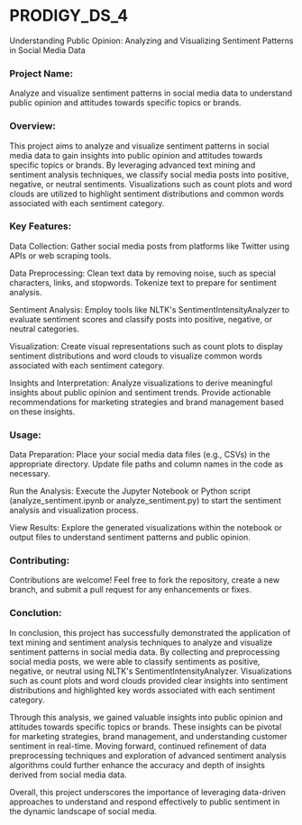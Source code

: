 # PRODIGY_DS_4
Understanding Public Opinion: Analyzing and Visualizing Sentiment Patterns in Social Media Data

### Project Name:
Analyze and visualize sentiment patterns in social media data to understand public opinion and attitudes towards specific topics or brands.

### Overview:
This project aims to analyze and visualize sentiment patterns in social media data to gain insights into public opinion and attitudes towards specific topics or brands. By leveraging advanced text mining and sentiment analysis techniques, we classify social media posts into positive, negative, or neutral sentiments. Visualizations such as count plots and word clouds are utilized to highlight sentiment distributions and common words associated with each sentiment category.

### Key Features:
Data Collection: Gather social media posts from platforms like Twitter using APIs or web scraping tools.

Data Preprocessing: Clean text data by removing noise, such as special characters, links, and stopwords. Tokenize text to prepare for sentiment analysis.

Sentiment Analysis: Employ tools like NLTK's SentimentIntensityAnalyzer to evaluate sentiment scores and classify posts into positive, negative, or neutral categories.

Visualization: Create visual representations such as count plots to display sentiment distributions and word clouds to visualize common words associated with each sentiment category.

Insights and Interpretation: Analyze visualizations to derive meaningful insights about public opinion and sentiment trends. Provide actionable recommendations for marketing strategies and brand management based on these insights.


### Usage:
Data Preparation:
Place your social media data files (e.g., CSVs) in the appropriate directory.
Update file paths and column names in the code as necessary.

Run the Analysis:
Execute the Jupyter Notebook or Python script (analyze_sentiment.ipynb or analyze_sentiment.py) to start the sentiment analysis and visualization process.

View Results:
Explore the generated visualizations within the notebook or output files to understand sentiment patterns and public opinion.

### Contributing:
Contributions are welcome! Feel free to fork the repository, create a new branch, and submit a pull request for any enhancements or fixes.

### Conclution:
In conclusion, this project has successfully demonstrated the application of text mining and sentiment analysis techniques to analyze and visualize sentiment patterns in social media data. By collecting and preprocessing social media posts, we were able to classify sentiments as positive, negative, or neutral using NLTK's SentimentIntensityAnalyzer. Visualizations such as count plots and word clouds provided clear insights into sentiment distributions and highlighted key words associated with each sentiment category.

Through this analysis, we gained valuable insights into public opinion and attitudes towards specific topics or brands. These insights can be pivotal for marketing strategies, brand management, and understanding customer sentiment in real-time. Moving forward, continued refinement of data preprocessing techniques and exploration of advanced sentiment analysis algorithms could further enhance the accuracy and depth of insights derived from social media data.

Overall, this project underscores the importance of leveraging data-driven approaches to understand and respond effectively to public sentiment in the dynamic landscape of social media.
